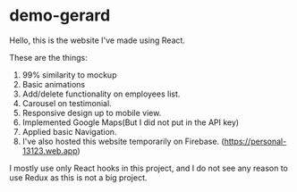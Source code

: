 # demo-gerard

Hello, this is the website I've made using React.

These are the things:

1. 99% similarity to mockup
2. Basic animations
3. Add/delete functionality on employees list.
4. Carousel on testimonial.
5. Responsive design up to mobile view.
6. Implemented Google Maps(But I did not put in the API key)
7. Applied basic Navigation.
8. I've also hosted this website temporarily on Firebase. (https://personal-13123.web.app)

I mostly use only React hooks in this project, and I do not see any reason to use Redux as this is not a big project.
